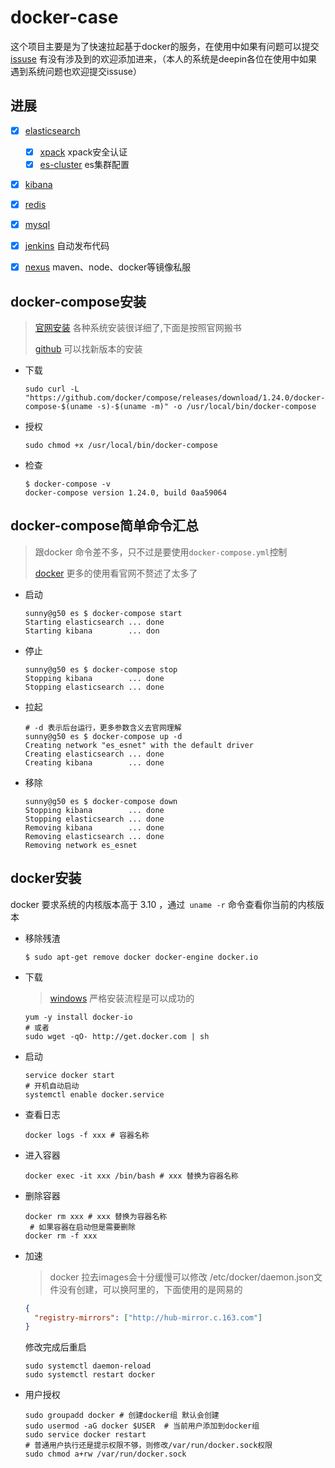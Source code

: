 # docker-case
这个项目主要是为了快速拉起基于docker的服务，在使用中如果有问题可以提交[issuse](https://github.com/zhaoyunxing92/docker-case/issues) 有没有涉及到的欢迎添加进来，（本人的系统是deepin各位在使用中如果遇到系统问题也欢迎提交issuse）

## 进展

* [x] [elasticsearch](./elasticsearch/readme.md)

  - [x] [xpack](./elasticsearch/es-xpack.md) xpack安全认证
  - [x] [es-cluster](./elasticsearch/es-cluster.md) es集群配置

* [x] [kibana](./kibana/readme.md)
* [x] [redis](./redis/readme.md)
* [x] [mysql](./mysql/readme.md)
* [x] [jenkins](./jenkins/readme.md) 自动发布代码
* [x] [nexus](./nexus/readme.md)  maven、node、docker等镜像私服
## docker-compose安装

> [官网安装](https://docs.docker.com/compose/install/)  各种系统安装很详细了,下面是按照官网搬书
>
> [github](https://github.com/docker/compose)  可以找新版本的安装

* 下载

  ```shell
  sudo curl -L "https://github.com/docker/compose/releases/download/1.24.0/docker-compose-$(uname -s)-$(uname -m)" -o /usr/local/bin/docker-compose
  ```

* 授权

  ```shell
  sudo chmod +x /usr/local/bin/docker-compose
  ```

* 检查

  ```shell
  $ docker-compose -v
  docker-compose version 1.24.0, build 0aa59064
  ```

## docker-compose简单命令汇总

> 跟docker 命令差不多，只不过是要使用`docker-compose.yml`控制
>
> [docker](https://docs.docker.com/engine/reference/run/) 更多的使用看官网不赘述了太多了

* 启动

  ```shell
  sunny@g50 es $ docker-compose start
  Starting elasticsearch ... done
  Starting kibana        ... don
  ```

* 停止

  ```shell
  sunny@g50 es $ docker-compose stop
  Stopping kibana        ... done
  Stopping elasticsearch ... done
  ```

* 拉起

  ```shell
  # -d 表示后台运行，更多参数含义去官网理解
  sunny@g50 es $ docker-compose up -d
  Creating network "es_esnet" with the default driver
  Creating elasticsearch ... done
  Creating kibana        ... done
  ```

* 移除

  ```shell
  sunny@g50 es $ docker-compose down
  Stopping kibana        ... done
  Stopping elasticsearch ... done
  Removing kibana        ... done
  Removing elasticsearch ... done
  Removing network es_esnet
  ```
## docker安装  

docker 要求系统的内核版本高于 3.10 ，通过` uname -r` 命令查看你当前的内核版本

* 移除残渣

  ```shell
  $ sudo apt-get remove docker docker-engine docker.io
  ```

* 下载

  > [windows](https://docs.docker.com/v17.09/docker-for-windows/install/) 严格安装流程是可以成功的

  ```shell
  yum -y install docker-io
  # 或者
  sudo wget -qO- http://get.docker.com | sh
  ```

* 启动

  ```shell
  service docker start
  # 开机自动启动
  systemctl enable docker.service
  ```

* 查看日志
  
  ```shell
  docker logs -f xxx # 容器名称
  ```
* 进入容器
  
  ```shell
  docker exec -it xxx /bin/bash # xxx 替换为容器名称
  ```
* 删除容器
  
   ```shell
  docker rm xxx # xxx 替换为容器名称
    # 如果容器在启动但是需要删除
  docker rm -f xxx
   ```

* 加速

  > docker 拉去images会十分缓慢可以修改 /etc/docker/daemon.json文件没有创建，可以换阿里的，下面使用的是网易的

  ```json
  {
    "registry-mirrors": ["http://hub-mirror.c.163.com"]
  }
  ```

  修改完成后重启

  ```shell
  sudo systemctl daemon-reload
  sudo systemctl restart docker
  ```

* 用户授权

  ```shell
  sudo groupadd docker # 创建docker组 默认会创建
  sudo usermod -aG docker $USER  # 当前用户添加到docker组
  sudo service docker restart
  # 普通用户执行还是提示权限不够，则修改/var/run/docker.sock权限 
  sudo chmod a+rw /var/run/docker.sock
  ```

